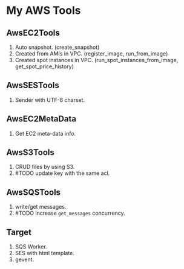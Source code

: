 # My AWS Tools

## AwsEC2Tools

1. Auto snapshot. (create_snapshot)
2. Created from AMIs in VPC. (register_image, run_from_image)
3. Created spot instances in VPC. (run_spot_instances_from_image, get_spot_price_history)

## AwsSESTools

1. Sender with UTF-8 charset.

## AwsEC2MetaData

1. Get EC2 meta-data info.

## AwsS3Tools

1. CRUD files by using S3.
2. #TODO update key with the same acl.

## AwsSQSTools

1. write/get messages.
2. #TODO increase ``get_messages`` concurrency.

## Target

1. SQS Worker.
2. SES with html template.
3. gevent.
